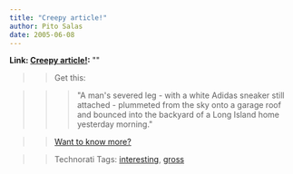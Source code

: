 ```yaml
---
title: "Creepy article!"
author: Pito Salas
date: 2005-06-08
---
```


**Link: [Creepy article!](None):** ""


>>

>> Get this:

>>

>>> "A man's severed leg - with a white Adidas sneaker still attached -
plummeted from the sky onto a garage roof and bounced into the backyard of a
Long Island home yesterday morning."

>>

>> [Want to know
more?](<http://www.nydailynews.com/front/story/317027p-271169c.html>)

>>

>> Technorati Tags: [interesting](<http://technorati.com/tag/interesting>),
[gross](<http://technorati.com/tag/gross>)


